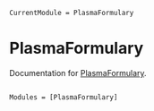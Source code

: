 ```@meta
CurrentModule = PlasmaFormulary
```

# PlasmaFormulary

Documentation for [PlasmaFormulary](https://github.com/adamslc/PlasmaFormulary.jl).

```@index
```

```@autodocs
Modules = [PlasmaFormulary]
```
